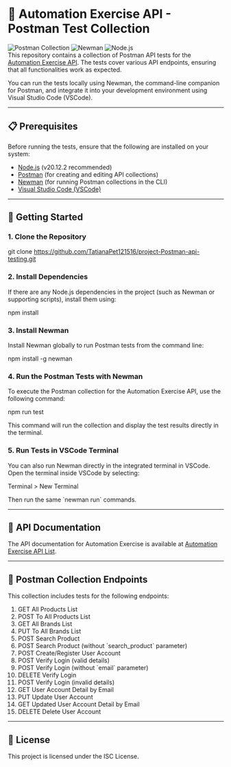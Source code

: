 # 🚀 Automation Exercise API - Postman Test Collection

![Postman Collection](https://img.shields.io/badge/Postman-Collection-orange?logo=postman) ![Newman](https://img.shields.io/badge/Newman-CLI-blue?logo=javascript) ![Node.js](https://img.shields.io/badge/Node.js-v20.12.2-green?logo=node.js)  
This repository contains a collection of Postman API tests for the [Automation Exercise API](https://www.automationexercise.com/api_list). The tests cover various API endpoints, ensuring that all functionalities work as expected.

You can run the tests locally using Newman, the command-line companion for Postman, and integrate it into your development environment using Visual Studio Code (VSCode).

---

## 📋 Prerequisites

Before running the tests, ensure that the following are installed on your system:

- [Node.js](https://nodejs.org/) (v20.12.2 recommended)
- [Postman](https://www.postman.com/downloads/) (for creating and editing API collections)
- [Newman](https://www.npmjs.com/package/newman) (for running Postman collections in the CLI)
- [Visual Studio Code (VSCode)](https://code.visualstudio.com/)

---

## 🚀 Getting Started

### 1. Clone the Repository

git clone https://github.com/TatianaPet121516/project-Postman-api-testing.git

### 2. Install Dependencies

If there are any Node.js dependencies in the project (such as Newman or supporting scripts), install them using:

npm install

### 3. Install Newman

Install Newman globally to run Postman tests from the command line:

npm install -g newman

### 4. Run the Postman Tests with Newman

To execute the Postman collection for the Automation Exercise API, use the following command:

npm run test

This command will run the collection and display the test results directly in the terminal.

### 5. Run Tests in VSCode Terminal

You can also run Newman directly in the integrated terminal in VSCode. Open the terminal inside VSCode by selecting:

Terminal > New Terminal

Then run the same \`newman run\` commands.

---

## 📖 API Documentation

The API documentation for Automation Exercise is available at [Automation Exercise API List](https://www.automationexercise.com/api_list).

---

## 📂 Postman Collection Endpoints

This collection includes tests for the following endpoints:

1. GET All Products List
2. POST To All Products List
3. GET All Brands List
4. PUT To All Brands List
5. POST Search Product
6. POST Search Product (without \`search_product\` parameter)
7. POST Create/Register User Account
8. POST Verify Login (valid details)
9. POST Verify Login (without \`email\` parameter)
10. DELETE Verify Login
11. POST Verify Login (invalid details)
12. GET User Account Detail by Email
13. PUT Update User Account
14. GET Updated User Account Detail by Email
15. DELETE Delete User Account

---

## 📜 License

This project is licensed under the ISC License.
